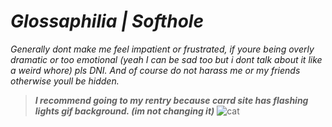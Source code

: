 # *Glossaphilia | Softhole*
*Generally dont make me feel impatient or frustrated, if youre being overly dramatic or too emotional (yeah I can be sad too but i dont talk about it like a weird whore) pls DNI. And of course do not harass me or my friends otherwise youll be hidden.*

> ***I recommend going to my rentry because carrd site has flashing lights gif background. (im not changing it)***
![cat](https://i.pinimg.com/564x/e3/4c/0f/e34c0f988b6432f25129fdf172354796.jpg)
